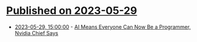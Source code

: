 # [Published on 2023-05-29](index.md)

* [2023-05-29, 15:00:00](https://developers.slashdot.org/story/23/05/29/1434244/ai-means-everyone-can-now-be-a-programmer-nvidia-chief-says?utm_source=rss1.0mainlinkanon&utm_medium=feed) - [AI Means Everyone Can Now Be a Programmer, Nvidia Chief Says](https://developers.slashdot.org/story/23/05/29/1434244/ai-means-everyone-can-now-be-a-programmer-nvidia-chief-says?utm_source=rss1.0mainlinkanon&utm_medium=feed)
